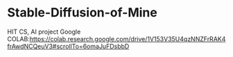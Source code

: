 # Stable-Diffusion-of-Mine
HIT CS, AI project
Google COLAB:https://colab.research.google.com/drive/1V153V35U4qzNNZFrRAK4frAwdNCQeuV3#scrollTo=6omaJuFDsbbD
